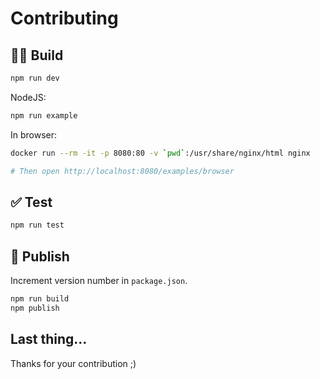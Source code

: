 
# Contributing

## 👷‍♂️ Build

```bash
npm run dev
```

NodeJS:

```bash
npm run example
```

In browser:

```bash
docker run --rm -it -p 8080:80 -v `pwd`:/usr/share/nginx/html nginx

# Then open http://localhost:8080/examples/browser
```

## ✅ Test

```sh
npm run test
```

## 🚀 Publish

Increment version number in `package.json`.

```bash
npm run build
npm publish
```

## Last thing...

Thanks for your contribution ;)
